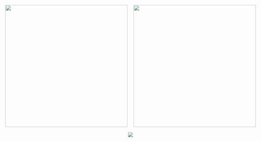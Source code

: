 <div align="center">
  <div style="display: flex; justify-content: center; align-items: center; gap: 20px;">
    <img width="400" src="https://github-readme-stats.vercel.app/api/top-langs/?username=bluffblue&theme=github_dark&layout=compact&border_color=30363D&bg_color=0D1117&title_color=58A6FF&text_color=8B949E&icon_color=58A6FF&border_radius=10"/>
    <img width="400" src="https://github-readme-stats.vercel.app/api?username=bluffblue&show_icons=true&theme=github_dark&border_color=30363D&bg_color=0D1117&title_color=58A6FF&text_color=8B949E&icon_color=58A6FF&border_radius=10&include_all_commits=true&count_private=true"/>
  </div>
  <br>
  <img src="https://komarev.com/ghpvc/?username=bluffblue&color=161B22&style=for-the-badge&label=PROFILE+VISITS"/>
</div>

